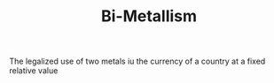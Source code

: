 ---
title: Bi-Metallism
letter: B
permalink: "/definitions/bld-bi-metallism.html"
body: The legalized use of two metals iu the currency of a country at a fixed relative
  value
published_at: '2018-07-07'
source: Black's Law Dictionary 2nd Ed (1910)
layout: post
---